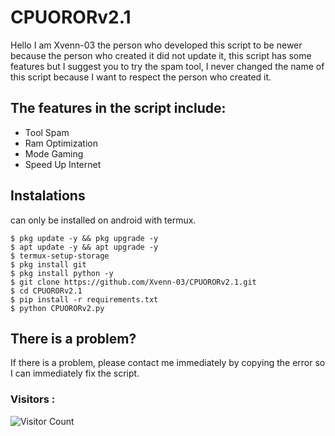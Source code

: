 # CPUORORv2.1
Hello I am Xvenn-03 the person who developed this script to be newer because the person who created it did not update it, this script has some features but I suggest you to try the spam tool, I never changed the name of this script because I want to respect the person who created it. 

## The features in the script include: 
- Tool Spam 
- Ram Optimization 
- Mode Gaming
- Speed Up Internet

## Instalations
can only be installed on android with termux.
```
$ pkg update -y && pkg upgrade -y
$ apt update -y && apt upgrade -y
$ termux-setup-storage
$ pkg install git
$ pkg install python -y
$ git clone https://github.com/Xvenn-03/CPUORORv2.1.git
$ cd CPUORORv2.1
$ pip install -r requirements.txt
$ python CPUORORv2.py
```
## There is a problem?
If there is a problem, please contact me immediately by copying the error so I can immediately fix the script.

### Visitors :
![Visitor Count](https://profile-counter.glitch.me/Xvenn-03/count.svg)

